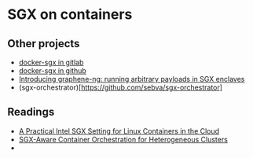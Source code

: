 # SGX on containers


## Other projects
* [docker-sgx in gitlab](https://git.lsd.ufcg.edu.br/docker-sgx/docker-sgx)
* [docker-sgx in github](https://github.com/aminueza/sgx-docker)
* [Introducing graphene-ng: running arbitrary payloads in SGX enclaves](https://blog.invisiblethings.org/2018/06/11/graphene-ng.html)
* (sgx-orchestrator)[https://github.com/sebva/sgx-orchestrator]
## Readings
* [A Practical Intel SGX Setting for Linux Containers in the Cloud](https://www.cise.ufl.edu/~butler/pubs/codaspy19.pdf)
* [SGX-Aware Container Orchestration for Heterogeneous Clusters](https://ieeexplore.ieee.org/document/8416339/)
*
